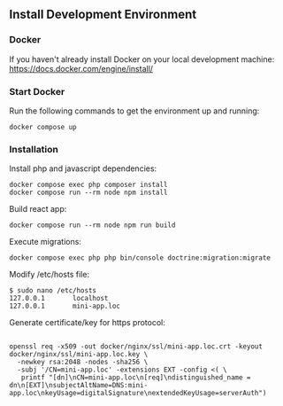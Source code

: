 
## Install Development Environment

### Docker

If you haven't already install Docker on your local development machine: https://docs.docker.com/engine/install/

### Start Docker

 Run the following commands to get the environment up and running:

```shell
docker compose up
```

### Installation
Install php and javascript dependencies:

```shell
docker compose exec php composer install
docker compose run --rm node npm install
```

Build react app:

```shell
docker compose run --rm node npm run build
```

Execute migrations:

```shell
docker compose exec php php bin/console doctrine:migration:migrate
```
Modify /etc/hosts file:

```shell
$ sudo nano /etc/hosts
127.0.0.1       localhost
127.0.0.1       mini-app.loc
```

Generate certificate/key for https protocol:

```shell

openssl req -x509 -out docker/nginx/ssl/mini-app.loc.crt -keyout docker/nginx/ssl/mini-app.loc.key \
  -newkey rsa:2048 -nodes -sha256 \
  -subj '/CN=mini-app.loc' -extensions EXT -config <( \
   printf "[dn]\nCN=mini-app.loc\n[req]\ndistinguished_name = dn\n[EXT]\nsubjectAltName=DNS:mini-app.loc\nkeyUsage=digitalSignature\nextendedKeyUsage=serverAuth")
```


